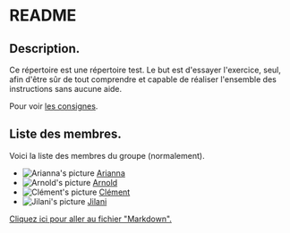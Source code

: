 # README
## Description.
Ce répertoire est une répertoire test. Le but est d'essayer l'exercice, seul, afin d'être sûr de tout comprendre et capable de réaliser l'ensemble des instructions sans aucune aide.

Pour voir [les consignes](https://github.com/becodeorg/Swartz-6/tree/main/1.The-Field/3.Markdown).

## Liste des membres.
Voici la liste des membres du groupe (normalement).
- ![Arianna's picture](https://avatars.githubusercontent.com/u/104201824?v=4)
[Arianna](https://github.com/AriannaTelesca)
- ![Arnold's picture](https://avatars.githubusercontent.com/u/104274249?v=4)
[Arnold](https://github.com/arnoldhaub)
- ![Clément's picture](https://avatars.githubusercontent.com/u/104201012?v=4)
[Clément](https://github.com/Clement-Leger)
- ![Jilani's picture](https://avatars.githubusercontent.com/u/104262443?v=4)
[Jilani](https://github.com/JilaniN)

[Cliquez ici pour aller au fichier "Markdown".](~/markdown.md)

